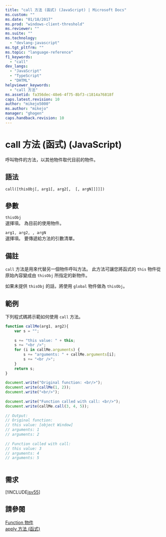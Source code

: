 ```yaml
---
title: "call 方法 (函式) (JavaScript) | Microsoft Docs"
ms.custom: ""
ms.date: "01/18/2017"
ms.prod: "windows-client-threshold"
ms.reviewer: ""
ms.suite: ""
ms.technology: 
  - "devlang-javascript"
ms.tgt_pltfrm: ""
ms.topic: "language-reference"
f1_keywords: 
  - "call"
dev_langs: 
  - "JavaScript"
  - "TypeScript"
  - "DHTML"
helpviewer_keywords: 
  - "call 方法"
ms.assetid: fa356dec-48e6-4f75-8bf3-c1814a76818f
caps.latest.revision: 10
author: "mikejo5000"
ms.author: "mikejo"
manager: "ghogen"
caps.handback.revision: 10
---
```

# call 方法 (函式) (JavaScript)
呼叫物件的方法，以其他物件取代目前的物件。  
  
## 語法  
  
```  
call([thisObj[, arg1[, arg2[,  [, argN]]]]])  
```  
  
## 參數  
 `thisObj`  
 選擇項。  為目前的使用物件。  
  
 `arg1, arg2, , argN`  
 選擇項。  要傳遞給方法的引數清單。  
  
## 備註  
 `call` 方法是用來代替另一個物件呼叫方法。  此方法可讓您將函式的 `this` 物件從原始內容變成由 `thisObj` 所指定的新物件。  
  
 如果未提供 `thisObj` 的話，將使用 `global` 物件做為 `thisObj`。  
  
## 範例  
 下列程式碼將示範如何使用 `call` 方法。  
  
```javascript  
function callMe(arg1, arg2){  
    var s = "";  
  
    s += "this value: " + this;  
    s += "<br />";  
    for (i in callMe.arguments) {  
        s += "arguments: " + callMe.arguments[i];  
        s += "<br />";  
    }  
    return s;  
}  
  
document.write("Original function: <br/>");  
document.write(callMe(1, 2));  
document.write("<br/>");  
  
document.write("Function called with call: <br/>");  
document.write(callMe.call(3, 4, 5));  
  
// Output:   
// Original function:   
// this value: [object Window]  
// arguments: 1  
// arguments: 2  
  
// Function called with call:   
// this value: 3  
// arguments: 4  
// arguments: 5  
  
```  
  
## 需求  
 [!INCLUDE[jsv55](../../javascript/reference/includes/jsv55-md.md)]  
  
## 請參閱  
 [Function 物件](../../javascript/reference/function-object-javascript.md)   
 [apply 方法 \(函式\)](../../javascript/reference/apply-method-function-javascript.md)
